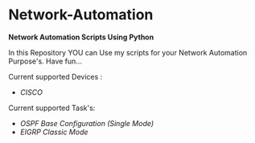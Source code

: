 # Network-Automation
**Network Automation Scripts Using Python**

In this Repository YOU can Use my scripts for your Network Automation Purpose's.
Have fun...

Current supported Devices :
* *CISCO*

Current supported Task's:

* *OSPF Base Configuration (Single Mode)*
* *EIGRP Classic Mode*
